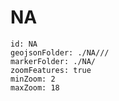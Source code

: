 # NA


```leaflet
id: NA
geojsonFolder: ./NA///
markerFolder: ./NA/
zoomFeatures: true 
minZoom: 2 
maxZoom: 18
```

